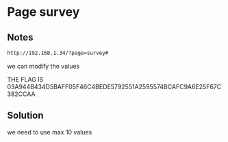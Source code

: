 # Page survey

## Notes

```bash
http://192.168.1.34/?page=survey#
```

we can modify the values

THE FLAG IS 03A944B434D5BAFF05F46C4BEDE5792551A2595574BCAFC9A6E25F67C382CCAA

## Solution

we need to use max 10 values
